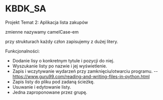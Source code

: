 # KBDK_SA
Projekt Temat 2: Aplikacja lista zakupów

zmienne nazywamy camelCase-em

przy strukturach każdy człon zapisujemy z dużej litery.

Funkcjonalności:

- Dodanie lisy o konkretnym tytule i pozycji do niej.
- Wyszukanie listy po nazwie i jej wyświetlenie.
- Zapis i wczytywanie wydarzeń przy zamknięciu/otwarciu programu.
-- https://www.guru99.com/reading-and-writing-files-in-python.html
- Zapis listy do pliku pod zadaną ścieżkę.
- Usuwanie i edytowanie listy.
- Jedna zaproponowane przez grupę.
